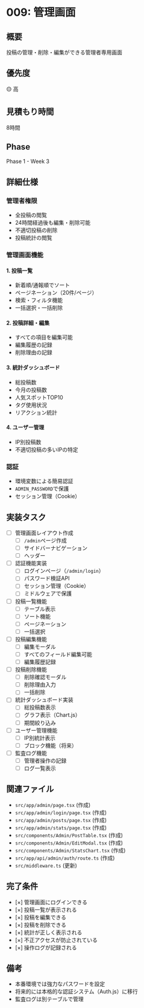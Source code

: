 # 009: 管理画面

## 概要
投稿の管理・削除・編集ができる管理者専用画面

## 優先度
🟡 高

## 見積もり時間
8時間

## Phase
Phase 1 - Week 3

## 詳細仕様

### 管理者権限
- 全投稿の閲覧
- 24時間経過後も編集・削除可能
- 不適切投稿の削除
- 投稿統計の閲覧

### 管理画面機能

#### 1. 投稿一覧
- 新着順/通報順でソート
- ページネーション（20件/ページ）
- 検索・フィルタ機能
- 一括選択・一括削除

#### 2. 投稿詳細・編集
- すべての項目を編集可能
- 編集履歴の記録
- 削除理由の記録

#### 3. 統計ダッシュボード
- 総投稿数
- 今月の投稿数
- 人気スポットTOP10
- タグ使用状況
- リアクション統計

#### 4. ユーザー管理
- IP別投稿数
- 不適切投稿の多いIPの特定

### 認証
- 環境変数による簡易認証
- `ADMIN_PASSWORD`で保護
- セッション管理（Cookie）

## 実装タスク

- [ ] 管理画面レイアウト作成
  - [ ] `/admin`ページ作成
  - [ ] サイドバーナビゲーション
  - [ ] ヘッダー
- [ ] 認証機能実装
  - [ ] ログインページ（`/admin/login`）
  - [ ] パスワード検証API
  - [ ] セッション管理（Cookie）
  - [ ] ミドルウェアで保護
- [ ] 投稿一覧機能
  - [ ] テーブル表示
  - [ ] ソート機能
  - [ ] ページネーション
  - [ ] 一括選択
- [ ] 投稿編集機能
  - [ ] 編集モーダル
  - [ ] すべてのフィールド編集可能
  - [ ] 編集履歴記録
- [ ] 投稿削除機能
  - [ ] 削除確認モーダル
  - [ ] 削除理由入力
  - [ ] 一括削除
- [ ] 統計ダッシュボード実装
  - [ ] 総投稿数表示
  - [ ] グラフ表示（Chart.js）
  - [ ] 期間絞り込み
- [ ] ユーザー管理機能
  - [ ] IP別統計表示
  - [ ] ブロック機能（将来）
- [ ] 監査ログ機能
  - [ ] 管理者操作の記録
  - [ ] ログ一覧表示

## 関連ファイル
- `src/app/admin/page.tsx` (作成)
- `src/app/admin/login/page.tsx` (作成)
- `src/app/admin/posts/page.tsx` (作成)
- `src/app/admin/stats/page.tsx` (作成)
- `src/components/Admin/PostTable.tsx` (作成)
- `src/components/Admin/EditModal.tsx` (作成)
- `src/components/Admin/StatsChart.tsx` (作成)
- `src/app/api/admin/auth/route.ts` (作成)
- `src/middleware.ts` (更新)

## 完了条件
- [×] 管理画面にログインできる
- [×] 投稿一覧が表示される
- [×] 投稿を編集できる
- [×] 投稿を削除できる
- [×] 統計が正しく表示される
- [×] 不正アクセスが防止されている
- [×] 操作ログが記録される

## 備考
- 本番環境では強力なパスワードを設定
- 将来的には本格的な認証システム（Auth.js）に移行
- 監査ログは別テーブルで管理
